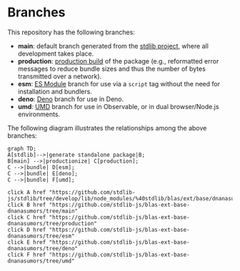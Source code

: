 <!--

@license Apache-2.0

Copyright (c) 2022 The Stdlib Authors.

Licensed under the Apache License, Version 2.0 (the "License");
you may not use this file except in compliance with the License.
You may obtain a copy of the License at

    http://www.apache.org/licenses/LICENSE-2.0

Unless required by applicable law or agreed to in writing, software
distributed under the License is distributed on an "AS IS" BASIS,
WITHOUT WARRANTIES OR CONDITIONS OF ANY KIND, either express or implied.
See the License for the specific language governing permissions and
limitations under the License.

-->

# Branches

This repository has the following branches:

-   **main**: default branch generated from the [stdlib project][stdlib-url], where all development takes place.
-   **production**: [production build][production-url] of the package (e.g., reformatted error messages to reduce bundle sizes and thus the number of bytes transmitted over a network).
-   **esm**: [ES Module][esm-url] branch for use via a `script` tag without the need for installation and bundlers.
-   **deno**: [Deno][deno-url] branch for use in Deno.
-   **umd**: [UMD][umd-url] branch for use in Observable, or in dual browser/Node.js environments.

The following diagram illustrates the relationships among the above branches:

```mermaid
graph TD;
A[stdlib]-->|generate standalone package|B;
B[main] -->|productionize| C[production];
C -->|bundle| D[esm];
C -->|bundle| E[deno];
C -->|bundle| F[umd];

click A href "https://github.com/stdlib-js/stdlib/tree/develop/lib/node_modules/%40stdlib/blas/ext/base/dnanasumors"
click B href "https://github.com/stdlib-js/blas-ext-base-dnanasumors/tree/main"
click C href "https://github.com/stdlib-js/blas-ext-base-dnanasumors/tree/production"
click D href "https://github.com/stdlib-js/blas-ext-base-dnanasumors/tree/esm"
click E href "https://github.com/stdlib-js/blas-ext-base-dnanasumors/tree/deno"
click F href "https://github.com/stdlib-js/blas-ext-base-dnanasumors/tree/umd"
```

[stdlib-url]: https://github.com/stdlib-js/stdlib/tree/develop/lib/node_modules/%40stdlib/blas/ext/base/dnanasumors
[production-url]: https://github.com/stdlib-js/blas-ext-base-dnanasumors/tree/production
[deno-url]: https://github.com/stdlib-js/blas-ext-base-dnanasumors/tree/deno
[umd-url]: https://github.com/stdlib-js/blas-ext-base-dnanasumors/tree/umd
[esm-url]: https://github.com/stdlib-js/blas-ext-base-dnanasumors/tree/esm